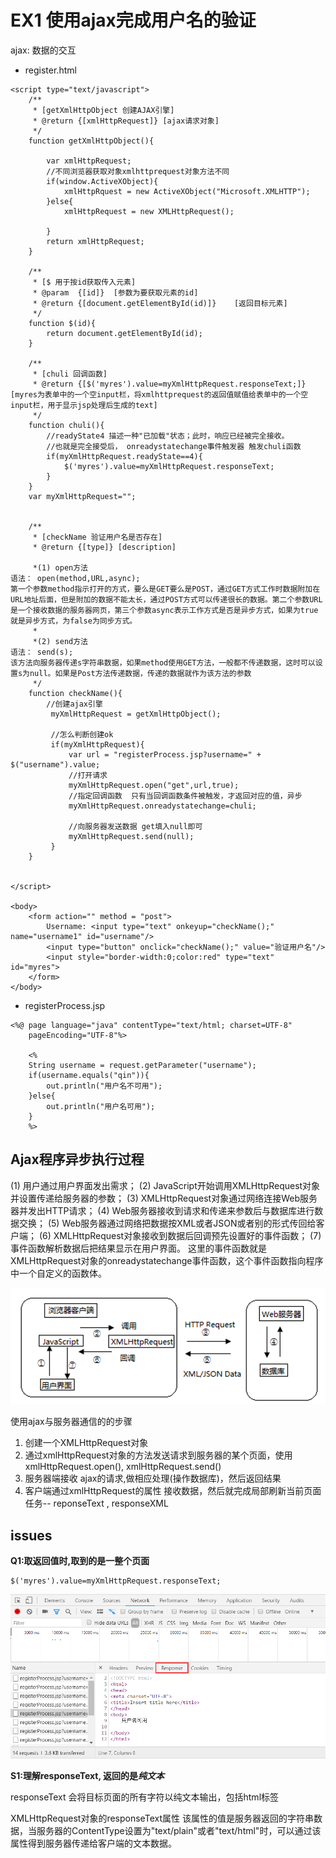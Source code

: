 # EX1 使用ajax完成用户名的验证
ajax: 数据的交互

- register.html
```
<script type="text/javascript">
	/**
	 * [getXmlHttpObject 创建AJAX引擎]
	 * @return {[xmlHttpRequest]} [ajax请求对象]
	 */
	function getXmlHttpObject(){
		
		var xmlHttpRequest;
		//不同浏览器获取对象xmlhttprequest对象方法不同
		if(window.ActiveXObject){
			xmlHttpRquest = new ActiveXObject("Microsoft.XMLHTTP");
		}else{
			xmlHttpRequest = new XMLHttpRequest();
			
		}
		return xmlHttpRequest;
	}
	
	/**
	 * [$ 用于按id获取传入元素]
	 * @param  {[id]}  [参数为要获取元素的id]
	 * @return {[document.getElementById(id)]}    [返回目标元素]
	 */
	function $(id){
		return document.getElementById(id);
	}
	
	/**
	 * [chuli 回调函数]
	 * @return {[$('myres').value=myXmlHttpRequest.responseText;]} [myres为表单中的一个空input栏，将xmlhttprequest的返回值赋值给表单中的一个空input栏，用于显示jsp处理后生成的text]
	 */
	function chuli(){
		//readyState4 描述一种"已加载"状态；此时，响应已经被完全接收。
		//也就是完全接受后， onreadystatechange事件触发器 触发chuli函数
		if(myXmlHttpRequest.readyState==4){
			$('myres').value=myXmlHttpRequest.responseText;
		}
	}
	var myXmlHttpRequest="";
	

	/**
	 * [checkName 验证用户名是否存在]
	 * @return {[type]} [description]

	 *(1) open方法
语法： open(method,URL,async);
第一个参数method指示打开的方式，要么是GET要么是POST，通过GET方式工作时数据附加在URL地址后面，但是附加的数据不能太长，通过POST方式可以传递很长的数据。第二个参数URL是一个接收数据的服务器网页，第三个参数async表示工作方式是否是异步方式，如果为true就是异步方式，为false为同步方式。
	 *
	 *(2) send方法
语法： send(s);
该方法向服务器传递s字符串数据，如果method使用GET方法，一般都不传递数据，这时可以设置s为null。如果是Post方法传递数据，传递的数据就作为该方法的参数
	 */
	function checkName(){
		//创建ajax引擎
		 myXmlHttpRequest = getXmlHttpObject();
		 
		 //怎么判断创建ok
		 if(myXmlHttpRequest){
			 var url = "registerProcess.jsp?username=" + $("username").value;
			 //打开请求
			 myXmlHttpRequest.open("get",url,true);
			 //指定回调函数  只有当回调函数条件被触发，才返回对应的值，异步
			 myXmlHttpRequest.onreadystatechange=chuli;
			 
			 //向服务器发送数据 get填入null即可
			 myXmlHttpRequest.send(null);
		 }
	}
	
	
</script>

<body>
	<form action="" method = "post">
		Username: <input type="text" onkeyup="checkName();" name="username1" id="username"/>
		<input type="button" onclick="checkName();" value="验证用户名"/>
		<input style="border-width:0;color:red" type="text" id="myres">
	</form>
</body>
```

- registerProcess.jsp

```
<%@ page language="java" contentType="text/html; charset=UTF-8"
    pageEncoding="UTF-8"%>

	<%
	String username = request.getParameter("username");
	if(username.equals("qin")){
		out.println("用户名不可用");
	}else{
		out.println("用户名可用");
	}
	%>
```

## Ajax程序异步执行过程
(1) 用户通过用户界面发出需求；
(2) JavaScript开始调用XMLHttpRequest对象并设置传递给服务器的参数；
(3) XMLHttpRequest对象通过网络连接Web服务器并发出HTTP请求；
(4) Web服务器接收到请求和传递来参数后与数据库进行数据交换；
(5) Web服务器通过网络把数据按XML或者JSON或者别的形式传回给客户端；
(6) XMLHttpRequest对象接收到数据后回调预先设置好的事件函数；
(7) 事件函数解析数据后把结果显示在用户界面。
这里的事件函数就是XMLHttpRequest对象的onreadystatechange事件函数，这个事件函数指向程序中一个自定义的函数体。

![ajax_process](https://github.com/Jane-QinJ/NoteBook/blob/master/AJAX/images/2_ajax_process.png)

使用ajax与服务器通信的的步骤
1. 创建一个XMLHttpRequest对象
2. 通过xmlHttpRequest对象的方法发送请求到服务器的某个页面，使用xmlHttpRequest.open(), xmlHttpRequest.send()
3. 服务器端接收 ajax的请求,做相应处理(操作数据库)，然后返回结果
4. 客户端通过xmlHttpRequest的属性 接收数据，然后就完成局部刷新当前页面任务-- reponseText , responseXML 

## issues

**Q1:取返回值时,取到的是一整个页面**

```
$('myres').value=myXmlHttpRequest.responseText;
```

![google network debug](https://github.com/Jane-QinJ/NoteBook/blob/master/AJAX/images/ex1_reponseText.png)

**S1:理解responseText, 返回的是*纯文本***


responseText 会将目标页面的所有字符以纯文本输出，包括html标签

XMLHttpRequest对象的responseText属性
该属性的值是服务器返回的字符串数据，当服务器的ContentType设置为"text/plain"或者"text/html"时，可以通过该属性得到服务器传递给客户端的文本数据。
